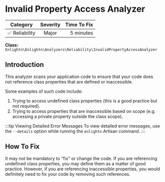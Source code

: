 # Invalid Property Access Analyzer

| Category       | Severity   | Time To Fix  |
| -------------  |:----------:| ------------:|
| :white_check_mark: Reliability | Major     | 5 minutes    |

**Class:** `Enlightn\Enlightn\Analyzers\Reliability\InvalidPropertyAccessAnalyzer`

## Introduction

This analyzer scans your application code to ensure that your code does not reference class properties that are defined or inaccessible.

Some examples of such code include:

1. Trying to access undefined class properties (this is a good practice but not required).
2. Trying to access properties that are inaccessible based on scope (e.g. accessing a private property outside the class scope).

:::tip Viewing Detailed Error Messages
To view detailed error messages, use the `--details` option while running the `enlightn` Artisan command.
:::

## How To Fix

It may not be mandatory to "fix" or change the code. If you are referencing undefined class properties, you may define them as a matter of good practice. However, if you are referencing inaccessible properties, you would definitely need to fix your code by removing such references.